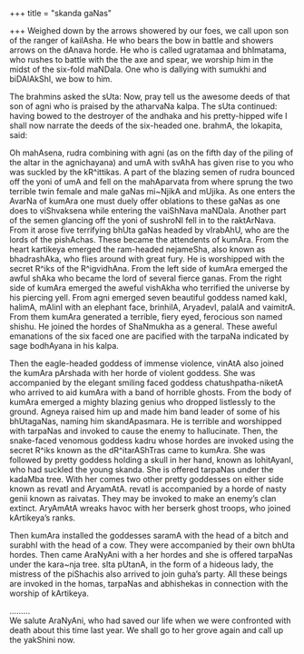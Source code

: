 +++
title = "skanda gaNas"

+++
Weighed down by the arrows showered by our foes, we call upon son of the
ranger of kailAsha. He who bears the bow in battle and showers arrows on
the dAnava horde. He who is called ugratamaa and bhImatama, who rushes
to battle with the the axe and spear, we worship him in the midst of the
six-fold maNDala. One who is dallying with sumukhi and biDAlAkShI, we
bow to him.

The brahmins asked the sUta: Now, pray tell us the awesome deeds of that
son of agni who is praised by the atharvaNa kalpa. The sUta continued:
having bowed to the destroyer of the andhaka and his pretty-hipped wife
I shall now narrate the deeds of the six-headed one. brahmA, the
lokapita, said:

Oh mahAsena, rudra combining with agni (as on the fifth day of the
piling of the altar in the agnichayana) and umA with svAhA has given
rise to you who was suckled by the kR^ittikas. A part of the blazing
semen of rudra bounced off the yoni of umA and fell on the mahAparvata
from where sprung the two terrible twin female and male gaNas mi\~NjikA
and mUjika. As one enters the AvarNa of kumAra one must duely offer
oblations to these gaNas as one does to viShvaksena while entering the
vaiShNava maNDala. Another part of the semen glancing off the yoni of
sushroNI fell in to the raktArNava. From it arose five terrifying bhUta
gaNas headed by vIrabAhU, who are the lords of the pishAchas. These
became the attendents of kumAra. From the heart kartikeya emerged the
ram-headed nejameSha, also known as bhadrashAka, who flies around with
great fury. He is worshipped with the secret R^iks of the R^igvidhAna.
From the left side of kumAra emerged the awful shAka who became the lord
of several fierce ganas. From the right side of kumAra emerged the
aweful vishAkha who terrified the universe by his piercing yell. From
agni emerged seven beautiful goddess named kakI, halimA, mAlinI with an
elephant face, brinhilA, AryadevI, palalA and vaimitrA. From them kumAra
generated a terrible, fiery eyed, ferocious son named shishu. He joined
the hordes of ShaNmukha as a general. These aweful emanations of the six
faced one are pacified with the tarpaNa indicated by sage bodhAyana in
his kalpa.

Then the eagle-headed goddess of immense violence, vinAtA also joined
the kumAra pArshada with her horde of violent goddess. She was
accompanied by the elegant smiling faced goddess chatushpatha-niketA who
arrived to aid kumAra with a band of horrible ghosts. From the body of
kumAra emerged a mighty blazing genius who dropped listlessly to the
ground. Agneya raised him up and made him band leader of some of his
bhUtagaNas, naming him skandApasmara. He is terrible and worshipped with
tarpaNas and invoked to cause the enemy to hallucinate. Then, the
snake-faced venomous goddess kadru whose hordes are invoked using the
secret R^iks known as the dR^itarAShTras came to kumAra. She was
followed by pretty goddess holding a skull in her hand, known as
lohitAyanI, who had suckled the young skanda. She is offered tarpaNas
under the kadaMba tree. With her comes two other pretty goddesses on
either side known as revatI and AryamAtA. revatI is accompanied by a
horde of nasty genii known as raivatas. They may be invoked to make an
enemy’s clan extinct. AryAmAtA wreaks havoc with her berserk ghost
troops, who joined kArtikeya’s ranks.

Then kumAra installed the goddesses saramA with the head of a bitch and
surabhI with the head of a cow. They were accompanied by their own bhUta
hordes. Then came AraNyAni with a her hordes and she is offered tarpaNas
under the kara\~nja tree. sIta pUtanA, in the form of a hideous lady,
the mistress of the piShachis also arrived to join guha’s party. All
these beings are invoked in the homas, tarpaNas and abhishekas in
connection with the worship of kArtikeya.

………  
We salute AraNyAni, who had saved our life when we were confronted with
death about this time last year. We shall go to her grove again and call
up the yakShini now.
